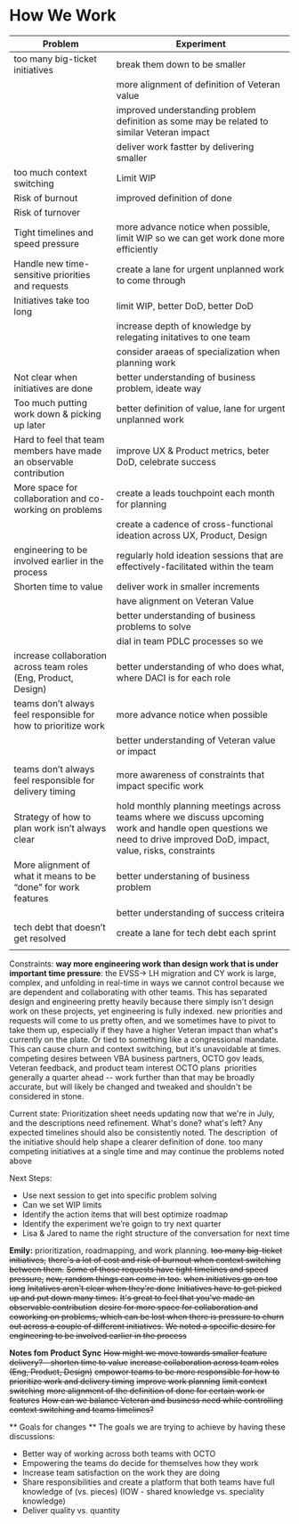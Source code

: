 # How We Work



| Problem                                                      | Experiment                                                   |
|--------------------------------------------------------------|--------------------------------------------------------------|
| too many big-ticket initiatives                              | break them down to be smaller                                |
|                                                              | more alignment of definition of Veteran value                |
|                                                              | improved understanding problem definition as some may be related to similar Veteran impact             |
|                                                              | deliver work fastter by delivering smaller              |
| too much context switching                                   | Limit WIP                                                    |
| Risk of burnout                                              | improved definition of done                                  |
| Risk of turnover                                             |                                                              |
| Tight timelines and speed pressure                           | more advance notice when possible, limit WIP so we can get work done more efficiently |
| Handle new time-sensitive priorities and requests            | create a lane for urgent unplanned work to come through      |
| Initiatives take too long                                    | limit WIP, better DoD, better DoD                            |
|                                                              | increase depth of knowledge by relegating initatives to one team |
|                                                              | consider araeas of specialization when planning work         |
| Not clear when initiatives are done                          | better understanding of business problem, ideate way         |
| Too much putting work down & picking up later                | better definition of value, lane for urgent unplanned work   |
| Hard to feel that team members have made an observable contribution | improve UX & Product metrics, beter DoD, celebrate success   |
| More space for collaboration and co-working on problems      | create a leads touchpoint each month for planning            |
|                                                              | create a cadence of cross-functional ideation across UX, Product, Design |
| engineering to be involved earlier in the process            | regularly hold ideation sessions that are effectively-facilitated within the team |
| Shorten time to value                                        | deliver work in smaller increments                           |
|                                                              | have alignment on Veteran Value                              |
|                                                              | better understanding of business problems to solve           |
|                                                              | dial in team PDLC processes so we                            |
| increase collaboration across team roles (Eng, Product, Design) | better understanding of who does what, where DACI is for each role |
| teams don’t always feel responsible for how to prioritize work | more advance notice when possible                            |
|                                                              | better understanding of Veteran value or impact              |
|                                                              |                                                              |
| teams don’t always feel responsible for delivery timing      | more awareness of constraints that impact specific work      |
| Strategy of how to plan work isn’t always clear              | hold monthly planning meetings across teams where we discuss upcoming work and handle open questions we need to drive improved DoD, impact, value, risks, constraints |
| More alignment of what it means to be “done” for work features | better understaning of business problem                      |
|                                                              |  better understanding of success criteira                    |
| tech debt that doesn’t get resolved                          | create a lane for tech debt each sprint                      |
|                                                              |                                                              |



Constraints:
**way more engineering work than design work that is under important time pressure**: the EVSS-> LH migration and CY work is large, complex, and unfolding in real-time in ways we cannot control because we are dependent and collaborating with other teams. This has separated design and engineering pretty heavily because there simply isn't design work on these projects, yet engineering is fully indexed.
new priorities and requests will come to us pretty often, and we sometimes have to pivot to take them up, especially if they have a higher Veteran impact than what's currently on the plate. Or tied to something like a congressional mandate. This can cause churn and context switching, but it's unavoidable at times.
competing desires between VBA business partners, OCTO gov leads, Veteran feedback, and product team interest
OCTO plans  priorities generally a quarter ahead -- work further than that may be broadly accurate, but will likely be changed and tweaked and shouldn't be considered in stone.

Current state:
Prioritization sheet needs updating now that we're in July, and the descriptions need refinement. What's done? what's left? Any expected timelines should also be consistently noted. The description  of the initiative should help shape a clearer definition of done.
too many competing initiatives at a single time and may continue the problems noted above

Next Steps:
* Use next session to get into specific problem solving
* Can we set WIP limits
* Identify the action items that will best optimize roadmap
* Identify the experiment we’re goign to try next quarter
* Lisa & Jared to name the right structure of the conversation for next time


**Emily:**
prioritization, roadmapping, and work planning.
~~too many big-ticket initiatives,~~ 
~~there's a lot of cost and risk of burnout when context switching between them.~~ 
~~Some of those requests have tight timelines and speed pressure,~~
~~new, random things can come in too.~~
~~when initiatives go on too long~~ 
~~Initatives aren't clear when they're done~~
~~Initiatives have to get picked up and put down many times.~~
~~It's great to feel that you've made an observable contribution~~
~~desire for more space for collaboration and coworking on problems, which can be lost when there is pressure to churn out across a couple of different initiatives.~~ 
~~We noted a specific desire for engineering to be involved earlier in the process~~

**Notes fom Product Sync**
~~How might we move towards smaller feature delivery? - shorten time to value~~
~~increase collaboration across team roles (Eng, Product, Design)~~
~~empower teams to be more responsible for how to prioritize work and delivery timing~~
~~improve work planning~~
~~limit context switching~~
~~more alignment of the definition of done for certain work or features~~
~~How can we balance Veteran and business need while controlling context switching and teams timelines?~~


** Goals for changes **
The goals we are trying to achieve by having these discussions: 
- Better way of working across both teams with OCTO
- Empowering the teams do decide for themselves how they work 
- Increase team satisfaction on the work they are doing
- Share responsibilities and create a platform that both teams have full knowledge of (vs. pieces) (IOW - shared knowledge vs. speciality knowledge) 
- Deliver quality vs. quantity
